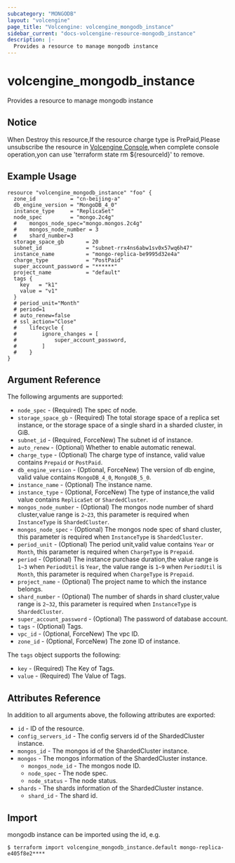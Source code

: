 ```yaml
---
subcategory: "MONGODB"
layout: "volcengine"
page_title: "Volcengine: volcengine_mongodb_instance"
sidebar_current: "docs-volcengine-resource-mongodb_instance"
description: |-
  Provides a resource to manage mongodb instance
---
```

# volcengine_mongodb_instance
Provides a resource to manage mongodb instance
## Notice
When Destroy this resource,If the resource charge type is PrePaid,Please unsubscribe the resource 
in  [Volcengine Console](https://console.volcengine.com/finance/unsubscribe/),when complete console operation,yon can
use 'terraform state rm ${resourceId}' to remove.
## Example Usage
```hcl
resource "volcengine_mongodb_instance" "foo" {
  zone_id           = "cn-beijing-a"
  db_engine_version = "MongoDB_4_0"
  instance_type     = "ReplicaSet"
  node_spec         = "mongo.2c4g"
  #    mongos_node_spec="mongo.mongos.2c4g"
  #    mongos_node_number = 3
  #    shard_number=3
  storage_space_gb       = 20
  subnet_id              = "subnet-rrx4ns6abw1sv0x57wq6h47"
  instance_name          = "mongo-replica-be9995d32e4a"
  charge_type            = "PostPaid"
  super_account_password = "******"
  project_name           = "default"
  tags {
    key   = "k1"
    value = "v1"
  }
  # period_unit="Month"
  # period=1
  # auto_renew=false
  # ssl_action="Close"
  #    lifecycle {
  #        ignore_changes = [
  #            super_account_password,
  #        ]
  #    }
}
```
## Argument Reference
The following arguments are supported:
* `node_spec` - (Required) The spec of node.
* `storage_space_gb` - (Required) The total storage space of a replica set instance, or the storage space of a single shard in a sharded cluster, in GiB.
* `subnet_id` - (Required, ForceNew) The subnet id of instance.
* `auto_renew` - (Optional) Whether to enable automatic renewal.
* `charge_type` - (Optional) The charge type of instance, valid value contains `Prepaid` or `PostPaid`.
* `db_engine_version` - (Optional, ForceNew) The version of db engine, valid value contains `MongoDB_4_0`, `MongoDB_5_0`.
* `instance_name` - (Optional) The instance name.
* `instance_type` - (Optional, ForceNew) The type of instance,the valid value contains `ReplicaSet` or `ShardedCluster`.
* `mongos_node_number` - (Optional) The mongos node number of shard cluster,value range is `2~23`, this parameter is required when `InstanceType` is `ShardedCluster`.
* `mongos_node_spec` - (Optional) The mongos node spec of shard cluster, this parameter is required when `InstanceType` is `ShardedCluster`.
* `period_unit` - (Optional) The period unit,valid value contains `Year` or `Month`, this parameter is required when `ChargeType` is `Prepaid`.
* `period` - (Optional) The instance purchase duration,the value range is `1~3` when `PeriodUtil` is `Year`, the value range is `1~9` when `PeriodUtil` is `Month`, this parameter is required when `ChargeType` is `Prepaid`.
* `project_name` - (Optional) The project name to which the instance belongs.
* `shard_number` - (Optional) The number of shards in shard cluster,value range is `2~32`, this parameter is required when `InstanceType` is `ShardedCluster`.
* `super_account_password` - (Optional) The password of database account.
* `tags` - (Optional) Tags.
* `vpc_id` - (Optional, ForceNew) The vpc ID.
* `zone_id` - (Optional, ForceNew) The zone ID of instance.

The `tags` object supports the following:

* `key` - (Required) The Key of Tags.
* `value` - (Required) The Value of Tags.

## Attributes Reference
In addition to all arguments above, the following attributes are exported:
* `id` - ID of the resource.
* `config_servers_id` - The config servers id of the ShardedCluster instance.
* `mongos_id` - The mongos id of the ShardedCluster instance.
* `mongos` - The mongos information of the ShardedCluster instance.
    * `mongos_node_id` - The mongos node ID.
    * `node_spec` - The node spec.
    * `node_status` - The node status.
* `shards` - The shards information of the ShardedCluster instance.
    * `shard_id` - The shard id.


## Import
mongodb instance can be imported using the id, e.g.
```
$ terraform import volcengine_mongodb_instance.default mongo-replica-e405f8e2****
```


